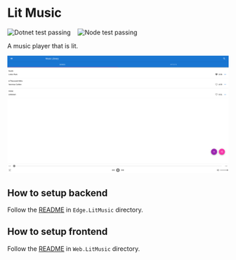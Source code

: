 # Lit Music

<div style="display: inline-flex; gap: 16px">
    <img alt="Dotnet test passing" src="https://github.com/pacna/lit-music/workflows/Dotnet%20test/badge.svg" />
    <img alt="Node test passing" src="https://github.com/pacna/lit-music/workflows/Node%20Test/badge.svg" />
</div>

A music player that is lit.

![lit-music](./docs/lit-music.png)

## How to setup backend

Follow the [README](./Edge.LitMusic/README.md) in `Edge.LitMusic` directory.

## How to setup frontend

Follow the [README](./Web.LitMusic/README.md) in `Web.LitMusic` directory.
